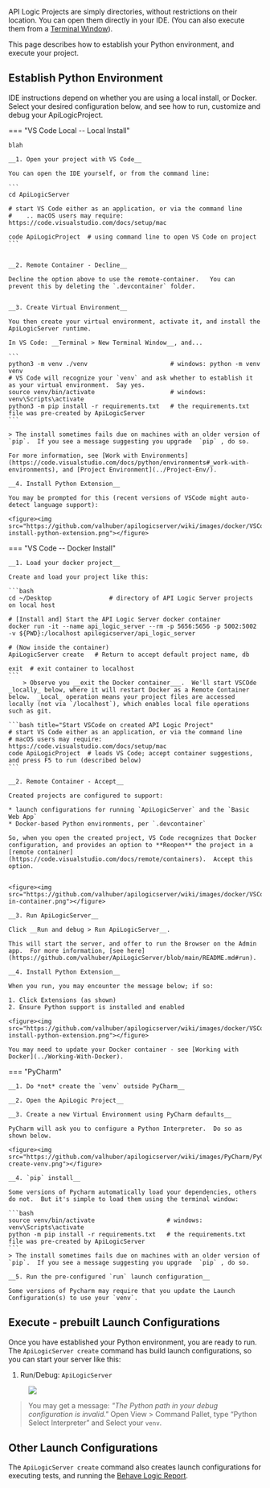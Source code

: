 API Logic Projects are simply directories, without restrictions on their location.  You can open them directly in your IDE. (You can also execute them from a [Terminal Window](../Execute)). 

This page describes how to establish your Python environment, and execute your project.

## Establish Python Environment

IDE instructions depend on whether you are using a local install, or Docker.  Select your desired configuration below, and see how to run, customize and debug your ApiLogicProject.

=== "VS Code Local -- Local Install"
        
    blah

    __1. Open your project with VS Code__

    You can open the IDE yourself, or from the command line:

    ```
    cd ApiLogicServer

    # start VS Code either as an application, or via the command line
    #    .. macOS users may require: https://code.visualstudio.com/docs/setup/mac

    code ApiLogicProject  # using command line to open VS Code on project
    ```


    __2. Remote Container - Decline__

    Decline the option above to use the remote-container.   You can prevent this by deleting the `.devcontainer` folder.


    __3. Create Virtual Environment__

    You then create your virtual environment, activate it, and install the  ApiLogicServer runtime.  

    In VS Code: __Terminal > New Terminal Window__, and...

    ```
    python3 -m venv ./venv                       # windows: python -m venv venv
    # VS Code will recognize your `venv` and ask whether to establish it as your virtual environment.  Say yes.  
    source venv/bin/activate                     # windows: venv\Scripts\activate
    python3 -m pip install -r requirements.txt   # the requirements.txt file was pre-created by ApiLogicServer
    ```

    > The install sometimes fails due on machines with an older version of `pip`.  If you see a message suggesting you upgrade  `pip` , do so.

    For more information, see [Work with Environments](https://code.visualstudio.com/docs/python/environments#_work-with-environments), and [Project Environment](../Project-Env/).

    __4. Install Python Extension__

    You may be prompted for this (recent versions of VSCode might auto-detect language support):

    <figure><img src="https://github.com/valhuber/apilogicserver/wiki/images/docker/VSCode/4-install-python-extension.png"></figure>


=== "VS Code -- Docker Install"

    __1. Load your docker project__

    Create and load your project like this:

    ```bash
    cd ~/Desktop                # directory of API Logic Server projects on local host

    # [Install and] Start the API Logic Server docker container
    docker run -it --name api_logic_server --rm -p 5656:5656 -p 5002:5002 -v ${PWD}:/localhost apilogicserver/api_logic_server

    # (Now inside the container)
    ApiLogicServer create   # Return to accept default project name, db

    exit  # exit container to localhost
    ```
        > Observe you __exit the Docker container___.  We'll start VSCOde _locally_ below, where it will restart Docker as a Remote Container below.  _Local_ operation means your project files are accessed locally (not via `/localhost`), which enables local file operations such as git.

    ```bash title="Start VSCode on created API Logic Project"
    # start VS Code either as an application, or via the command line
    # macOS users may require: https://code.visualstudio.com/docs/setup/mac
    code ApiLogicProject  # loads VS Code; accept container suggestions, and press F5 to run (described below)
    ```

    __2. Remote Container - Accept__

    Created projects are configured to support:

    * launch configurations for running `ApiLogicServer` and the `Basic Web App`
    * Docker-based Python environments, per `.devcontainer`

    So, when you open the created project, VS Code recognizes that Docker configuration, and provides an option to **Reopen** the project in a [remote container](https://code.visualstudio.com/docs/remote/containers).  Accept this option.


    <figure><img src="https://github.com/valhuber/apilogicserver/wiki/images/docker/VSCode/open-in-container.png"></figure>

    __3. Run ApiLogicServer__

    Click __Run and debug > Run ApiLogicServer__.

    This will start the server, and offer to run the Browser on the Admin app.  For more information, [see here](https://github.com/valhuber/ApiLogicServer/blob/main/README.md#run).

    __4. Install Python Extension__

    When you run, you may encounter the message below; if so:

    1. Click Extensions (as shown)
    2. Ensure Python support is installed and enabled

    <figure><img src="https://github.com/valhuber/apilogicserver/wiki/images/docker/VSCode/docker-install-python-extension.png"></figure>

    You may need to update your Docker container - see [Working with Docker](../Working-With-Docker).

=== "PyCharm"

    __1. Do *not* create the `venv` outside PyCharm__

    __2. Open the ApiLogic Project__

    __3. Create a new Virtual Environment using PyCharm defaults__

    PyCharm will ask you to configure a Python Interpreter.  Do so as shown below.

    <figure><img src="https://github.com/valhuber/apilogicserver/wiki/images/PyCharm/PyCharm-create-venv.png"></figure>

    __4. `pip` install__

    Some versions of Pycharm automatically load your dependencies, others do not.  But it's simple to load them using the terminal window:

    ```bash
    source venv/bin/activate                    # windows: venv\Scripts\activate
    python -m pip install -r requirements.txt   # the requirements.txt file was pre-created by ApiLogicServer
    ```
    > The install sometimes fails due on machines with an older version of `pip`.  If you see a message suggesting you upgrade  `pip` , do so.

    __5. Run the pre-configured `run` launch configuration__

    Some versions of Pycharm may require that you update the Launch Configuration(s) to use your `venv`.

## Execute - prebuilt Launch Configurations

Once you have established your Python environment, you are ready to run.  The `ApiLogicServer create` command has build launch configurations, so you can start your server like this:

1. Run/Debug: `ApiLogicServer`

<figure><img src="https://github.com/valhuber/apilogicserver/wiki/images/docker/VSCode/run-debug.png"></figure>

> You may get a message: _"The Python path in your debug configuration is invalid."_  Open View > Command Pallet, type “Python Select Interpreter” and Select your `venv`.

## Other Launch Configurations

The `ApiLogicServer create` command also creates launch configurations for executing tests, and running the [Behave Logic Report](../Behave-Logic-Report). 
